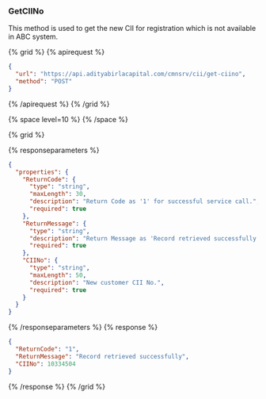 ### GetCIINo

This method is used to get the new CII for registration which is not available in ABC system.

{% grid %}
{% apirequest %}

```json
{
  "url": "https://api.adityabirlacapital.com/cmnsrv/cii/get-ciino",
  "method": "POST"
}
```

{% /apirequest %}
{% /grid %}

{% space level=10 %}
{% /space %}

{% grid %}

{% responseparameters %}

```json
{
  "properties": {
    "ReturnCode": {
      "type": "string",
      "maxLength": 30,
      "description": "Return Code as '1' for successful service call.",
      "required": true
    },
    "ReturnMessage": {
      "type": "string",
      "description": "Return Message as 'Record retrieved successfully.' for successful service call.",
      "required": true
    },
    "CIINo": {
      "type": "string",
      "maxLength": 50,
      "description": "New customer CII No.",
      "required": true
    }
  }
}
```

{% /responseparameters %}
{% response %}

```json
{
  "ReturnCode": "1",
  "ReturnMessage": "Record retrieved successfully",
  "CIINo": 10334504
}
```

{% /response %}
{% /grid %}
